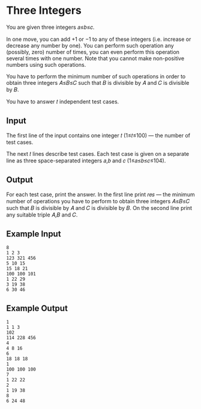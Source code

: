 # Three Integers

You are given three integers 𝑎≤𝑏≤𝑐.

In one move, you can add +1 or −1 to any of these integers (i.e. increase or decrease any number by one). You can perform such operation any (possibly, zero) number of times, you can even perform this operation several times with one number. Note that you cannot make non-positive numbers using such operations.

You have to perform the minimum number of such operations in order to obtain three integers 𝐴≤𝐵≤𝐶 such that 𝐵 is divisible by 𝐴 and 𝐶 is divisible by 𝐵.

You have to answer 𝑡 independent test cases.

## Input

The first line of the input contains one integer 𝑡 (1≤𝑡≤100) — the number of test cases.

The next 𝑡 lines describe test cases. Each test case is given on a separate line as three space-separated integers 𝑎,𝑏 and 𝑐 (1≤𝑎≤𝑏≤𝑐≤104).

## Output

For each test case, print the answer. In the first line print 𝑟𝑒𝑠 — the minimum number of operations you have to perform to obtain three integers 𝐴≤𝐵≤𝐶 such that 𝐵 is divisible by 𝐴 and 𝐶 is divisible by 𝐵. On the second line print any suitable triple 𝐴,𝐵 and 𝐶.

## Example Input

```
8
1 2 3
123 321 456
5 10 15
15 18 21
100 100 101
1 22 29
3 19 38
6 30 46
```

## Example Output

```
1
1 1 3
102
114 228 456
4
4 8 16
6
18 18 18
1
100 100 100
7
1 22 22
2
1 19 38
8
6 24 48
```
